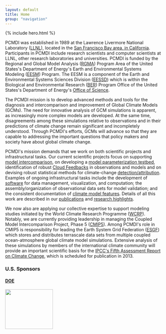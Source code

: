 ```yaml
---
layout: default
title: Home
group: "navigation"
---
```

{% include hero.html %}

PCMDI was established in 1989 at the Lawrence Livermore National Laboratory ([LLNL]), located in the [San Francisco Bay area, 
in California][sf]. Participants in PCMDI include research scientists and computer scientists at LLNL, other research laboratories and universities. PCMDI is 
funded by the Regional and Global Model Analysis ([RGMA](https://climatemodeling.science.energy.gov/program-area/regional-global-model-analysis)) Program Area of the United States's Department of Energy's Earth and Environmental Systems Modeling ([EESM](https://climatemodeling.science.energy.gov)) Program.  The EESM is a component of the Earth and Environmental Systems Sciences Division ([EESSD](https://science.osti.gov/ber/Research/eessd)) which is within the Biological and Environmental Research ([BER](https://www.energy.gov/science/ber/biological-and-environmental-research)) Program Office of the United States's Department of Energy's [Office of Science](https://www.energy.gov/science/office-science).  

The PCMDI mission is to develop advanced methods and tools for the diagnosis and intercomparison and improvement of Global Climate Models
(GCMs). The need for innovative analysis of GCM simulations is apparent, as increasingly
more complex models are developed. At the same time, disagreements among these simulations relative to observations and in their predictions of climate change remain 
significant and incompletely understood. Through PCMDI's efforts, GCMs will advance so that they are capable to addressing the important questions that policy makers and society have about global climate change.    

PCMDI's mission demands that we work on both scientific projects and infrastructural tasks. Our current scientific projects 
focus on supporting [model intercomparison][mi], on developing a [model parameterization testbed][mpt], identification of robust [Cloud 
Feedbacks][cf] in observations and models and on devising robust statistical methods for climate-change [detection/attribution][DandA]. 
Examples of ongoing infrastructural tasks include the development of [software][aims] for data management, visualization, and computation; 
the assembly/organization of observational data sets for model validation; and the consistent documentation of [climate model 
features][cmf]. Details of all this work are described in our [publications](https://pcmdi.llnl.gov/publications.html) and [research highlights](https://pcmdi.llnl.gov/research/researchHighlights.html).        

We now also are applying our collective expertise to support modeling studies initiated by the World Climate Research Programme 
([WCRP]). Notably, we are currently providing leadership in managing the Coupled Model Intercomparison Project, Phase 5 ([CMIP5]). 
Among PCMDI's role in CMIP5 is responsibility for leading the Earth System Grid Federation ([ESGF]) which stores and distributes 
terrascale data sets from multiple coupled ocean-atmosphere global climate model simulations. Extensive analysis of these 
simulations by members of the international climate community will provide an important scientific basis for the [IPCC's Fifth 
Assessment Report on Climate Change][report], which is scheduled for publication in 2013.     

<div class="span12">
  <h3> U.S. Sponsors</h3>
  <div class="span12">
    <div class="row">
      <div class="span3">
        <a target="_blank" href="http://energy.gov">
          <h4 class="muted">DOE</h4>
          <img src="{{site.baseurl}}/Data/media/images/doe.svg" class="thumbnail" style="width:154px;height:128px;border:0px;">
        </a>
      </div>
    </div>
  </div>
</div>


[LLNL]: http://www.llnl.gov/
[sf]:   location.html
[RGCM]: https://science.energy.gov/ber/research/cesd/regional-and-global-modeling/
[ASR]:  http://asr.science.energy.gov/
[CESD]: https://science.energy.gov/ber/research/cesd/
[BER]:  https://science.energy.gov/ber/
[mi]:   mips/
[mpt]:  projects/capt/
[cf]:   {{site.baseurl}}/projects/cloud_feedbacks/index.html
[aims]: software/
[cmf]:  https://pcmdi.llnl.gov/projects/modeldoc/index.html
[WCRP]: http://www.wcrp-climate.org/
[CMIP5]: http://pcmdi.llnl.gov/mips/cmip5/index.html
[ESGF]: http://esgf.llnl.gov/
[report]: http://www.ipcc.ch/
[DandA]: research/DandA/
